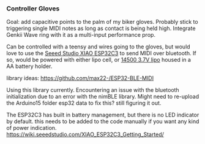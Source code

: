 ### Controller Gloves
Goal: add capacitive points to the palm of my biker gloves. Probably stick to triggering single MIDI notes as long as contact is being held high.  Integrate Genkii Wave ring with it as a multi-input performance prop. 

Can be controlled with a teensy and wires going to the gloves, but would love to use the [Seeed Studio XIAO ESP32C3](https://www.seeedstudio.com/Seeed-XIAO-ESP32C3-p-5431.html) to send MIDI over bluetooth.  If so, would be powered with either lipo cell, or [14500 3.7V lipo](https://www.makerlab-electronics.com/product/14500-li-ion-3-7v-750mah-rechargeable-battery/) housed in a AA battery holder.

library ideas: 
https://github.com/max22-/ESP32-BLE-MIDI

Using this library currently.  Encountering an issue with the bluetooth initialization due to an error with the nimBLE library.  Might need to re-upload the Arduino15 folder esp32 data to fix this?  still figuring it out.  

The ESP32C3 has built in battery management, but there is no LED indicator by default.  this needs to be added to the code manually if you want any kind of power indication. https://wiki.seeedstudio.com/XIAO_ESP32C3_Getting_Started/

